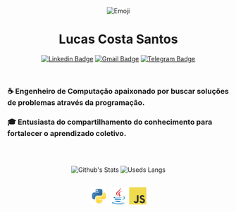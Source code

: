 <div align="center"> 

![Emoji](https://emojigraph.org/media/apple/man-technologist-medium-skin-tone_1f468-1f3fd-200d-1f4bb.png)

# Lucas Costa Santos

[![Linkedin Badge](https://img.shields.io/badge/-Lucas%20Santos-0A66C2?style=flat-square&logo=Linkedin&logoColor=white&link=https://linkedin.com/in/lucas26xd)](https://linkedin.com/in/lucas26xd) 
[![Gmail Badge](https://img.shields.io/badge/-lucas.lcs.eng-EA4335?style=flat-square&logo=Gmail&logoColor=white&link=mailto:lucas.lcs.eng@gmail.com)](mailto:lucas.lcs.eng@gmail.com)
[![Telegram Badge](https://img.shields.io/badge/-Aidimin-0088CC?style=flat-square&logo=Telegram&logoColor=white&link=https://t.me/aidimin)](https://t.me/aidimin)
</div>
<br>

### ☕ Engenheiro de Computação apaixonado por buscar soluções de problemas através da programação.
### 🎓 Entusiasta do compartilhamento do conhecimento para fortalecer o aprendizado coletivo.

<br><br>

<div align="center">

![Github's Stats](https://github-readme-stats.vercel.app/api?username=lucas26xd&show_icons=true&theme=radical&count_private=true)
![Useds Langs](https://github-readme-stats.vercel.app/api/top-langs/?username=lucas26xd&layout=compact&langs_count=7&theme=radical)

<br>
<div style="display: inline_block">
  <img height="40" src="https://raw.githubusercontent.com/devicons/devicon/master/icons/python/python-original.svg">
  <img height="40" src="https://raw.githubusercontent.com/devicons/devicon/master/icons/java/java-original.svg">
  <img height="40" src="https://raw.githubusercontent.com/devicons/devicon/master/icons/javascript/javascript-original.svg">
</div>
</div>
